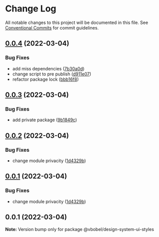 # Change Log

All notable changes to this project will be documented in this file.
See [Conventional Commits](https://conventionalcommits.org) for commit guidelines.

## [0.0.4](https://github.com/Vbobell/design-system/compare/@vbobel/design-system-ui-styles@0.0.3...@vbobel/design-system-ui-styles@0.0.4) (2022-03-04)


### Bug Fixes

* add miss dependencies ([7b30a0d](https://github.com/Vbobell/design-system/commit/7b30a0d9b3216b4e4947730ced3431ae1df78bab))
* change script to pre publish ([d911e07](https://github.com/Vbobell/design-system/commit/d911e07af6a4d09e848130e5ec6d9fc9e44bbc3d))
* refactor package lock ([bbb16f8](https://github.com/Vbobell/design-system/commit/bbb16f840716e09bd34133843ffe4afc10068ed9))





## [0.0.3](https://github.com/Vbobell/design-system/compare/@vbobel/design-system-ui-styles@0.0.2...@vbobel/design-system-ui-styles@0.0.3) (2022-03-04)


### Bug Fixes

* add private package ([9b1849c](https://github.com/Vbobell/design-system/commit/9b1849ccbf2707e087862f5a3cc2ced4642a91c7))





## [0.0.2](https://github.com/Vbobell/design-system/compare/@vbobel/design-system-ui-styles@0.0.1...@vbobel/design-system-ui-styles@0.0.2) (2022-03-04)


### Bug Fixes

* change module privacity ([1d4329b](https://github.com/Vbobell/design-system/commit/1d4329b134cdd22496b42844cea7ad0907ba50d1))





## [0.0.1](https://github.com/Vbobell/design-system/compare/@vbobel/design-system-ui-styles@0.0.1...@vbobel/design-system-ui-styles@0.0.1) (2022-03-04)


### Bug Fixes

* change module privacity ([1d4329b](https://github.com/Vbobell/design-system/commit/1d4329b134cdd22496b42844cea7ad0907ba50d1))





## 0.0.1 (2022-03-04)

**Note:** Version bump only for package @vbobel/design-system-ui-styles
